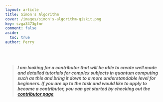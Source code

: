 ```yaml
---
layout: article
title: Simon's Algorithm
cover: /images/simon's-algorithm-qiskit.png
key: svga3473gfmr
comment: false
aside:
  toc: true
author: Perry
---
```


<br>

<!--more-->

> ##### I am looking for a contributor that will be able to create well made and detailed tutorials for complex subjects in quantum computing such as this and bring it down to a more understandable level for beginners. If you are up to the task and would like to apply to become a contributor, you can get started by checking out the [contributor page](https://wrelks.com/Contributor) 